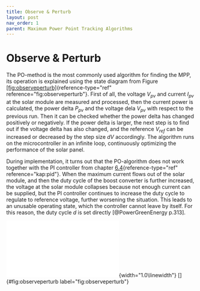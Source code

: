 ```yaml
---
title: Observe & Perturb
layout: post
nav_order: 1
parent: Maximum Power Point Tracking Algorithms
---
```


# Observe & Perturb

The PO-method is the
most commonly used algorithm for finding the MPP, its operation is explained using the
state diagram from Figure
[\[fig:observeperturb\]](#fig:observeperturb){reference-type="ref"
reference="fig:observeperturb"}. First of all, the voltage $V_{pv}$ and
current $I_{pv}$ at the solar module are measured and processed, then
the current power is calculated, the power delta $P_{pv}$ and the
voltage dela $V_{pv}$ with respect to the previous run. Then it can be
checked whether the power delta has changed positively or negatively. If
the power delta is larger, the next step is to find out if the voltage
delta has also changed, and the reference $V_{ref}$ can be increased or
decreased by the step size $dV$ accordingly. The algorithm runs on the
microcontroller in an infinite loop, continuously optimizing the
performance of the solar panel.

During implementation, it turns out that the PO-algorithm does not work together with the
PI controller from chapter [6.4](#kap:pid){reference-type="ref"
reference="kap:pid"}. When the maximum current flows out of the solar
module, and then the duty cycle of the boost converter is further
increased, the voltage at the solar module collapses because not enough
current can be supplied, but the PI controller continues to increase the
duty cycle to regulate to reference voltage, further worsening the
situation. This leads to an unusable operating state, which the
controller cannot leave by itself. For this reason, the duty cycle $d$
is set directly [@PowerGreenEnergy p.313].

![image](import/observeperturbflow.pdf){width="1.0\\linewidth"}
[]{#fig:observeperturb label="fig:observeperturb"}

